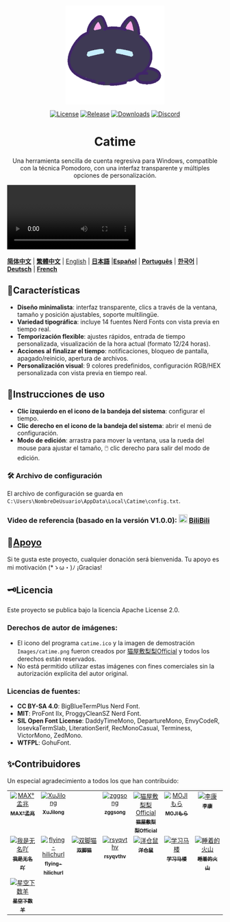 <p align="center">
<a href="https://github.com/vladelaina/Catime" target="_blank">
<img align="center" alt="catime" width="230" src="../Images/catime.png" />
</a>
</p>

</p>
<p align="center">
 <a href="https://github.com/vladelaina/Catime/blob/main/LICENSE.txt"><img alt="License" src="https://img.shields.io/github/license/vladelaina/Catime?label=License" /></a>
 <a href="https://github.com/vladelaina/Catime/releases/latest"><img alt="Release" src="https://img.shields.io/github/release/vladelaina/Catime.svg?label=Release" /></a>
 <a href="https://github.com/vladelaina/Catime/releases"><img alt="Downloads" src="https://img.shields.io/github/downloads/vladelaina/Catime/total?label=Downloads" /></a>
 <a href="https://discord.gg/W3tW2gtp6g"><img alt="Discord" src="https://img.shields.io/badge/Join-Catime-7289da?logo=discord&logoColor=white&color=7289da"/></a>
</p>

<h1 align="center">Catime</h1>

<p align="center">Una herramienta sencilla de cuenta regresiva para Windows, compatible con la técnica Pomodoro, con una interfaz transparente y múltiples opciones de personalización.</p>

<video src="https://github.com/user-attachments/assets/3bd56d5e-3c3f-4c06-a07b-b6cf72e7dcfb.mp4" autoplay loop></video>

  [**简体中文**](https://github.com/vladelaina/Catime) |  [**繁體中文**](README_zh-hant.md) | [English](README-en.md) | [**日本語**](README_ja.md) |[**Español**](README_es.md) | [**Português**](README_pt-br.md) | [**한국어**](README_ko-kr.md) | [**Deutsch**](README_de.md) | [**French**](README_fr.md)

## 🌟Características

- **Diseño minimalista**: interfaz transparente, clics a través de la ventana, tamaño y posición ajustables, soporte multilingüe.
- **Variedad tipográfica**: incluye 14 fuentes Nerd Fonts con vista previa en tiempo real.
- **Temporización flexible**: ajustes rápidos, entrada de tiempo personalizada, visualización de la hora actual (formato 12/24 horas).
- **Acciones al finalizar el tiempo**: notificaciones, bloqueo de pantalla, apagado/reinicio, apertura de archivos.
- **Personalización visual**: 9 colores predefinidos, configuración RGB/HEX personalizada con vista previa en tiempo real.

## 📑Instrucciones de uso

- **Clic izquierdo en el icono de la bandeja del sistema**: configurar el tiempo.
- **Clic derecho en el icono de la bandeja del sistema**: abrir el menú de configuración.
- **Modo de edición**: arrastra para mover la ventana, usa la rueda del mouse para ajustar el tamaño, 🖱️ clic derecho para salir del modo de edición.

### 🛠️ Archivo de configuración
El archivo de configuración se guarda en `C:\Users\NombreDeUsuario\AppData\Local\Catime\config.txt`.

### Video de referencia (basado en la versión V1.0.0): <img src="https://www.bilibili.com/favicon.ico" width="20" height="20"> [BiliBili](https://www.bilibili.com/video/BV1ztFeeQEYP)

## 💖[Apoyo](../support.md)

Si te gusta este proyecto, cualquier donación será bienvenida. Tu apoyo es mi motivación (*ゝω・)ﾉ ¡Gracias!

## 🗝️Licencia

Este proyecto se publica bajo la licencia Apache License 2.0.

### Derechos de autor de imágenes:
- El icono del programa `catime.ico` y la imagen de demostración `Images/catime.png` fueron creados por [猫屋敷梨梨Official](https://space.bilibili.com/26087398) y todos los derechos están reservados.
- No está permitido utilizar estas imágenes con fines comerciales sin la autorización explícita del autor original.

### Licencias de fuentes:
- **CC BY-SA 4.0**: BigBlueTermPlus Nerd Font.
- **MIT**: ProFont IIx, ProggyCleanSZ Nerd Font.
- **SIL Open Font License**: DaddyTimeMono, DepartureMono, EnvyCodeR, IosevkaTermSlab, LiterationSerif, RecMonoCasual, Terminess, VictorMono, ZedMono.
- **WTFPL**: GohuFont.

## ✨Contribuidores 

Un especial agradecimiento a todos los que han contribuido:
<table>
  <tbody>
    <tr>
      <td align="center" valign="top" width="14.28%"><a href="https://github.com/MadMaxChow"><img src="https://avatars.githubusercontent.com/u/13810505?v=4" width="100px;" alt="MAX°孟兆"/><br /><sub><b>MAX°孟兆</b></sub></a><br /></td>
      <td align="center" valign="top" width="14.28%"><a href="https://github.com/sumruler"><img src="https://avatars.githubusercontent.com/u/56953545?v=4" width="100px;" alt="XuJilong"/><br /><sub><b>XuJilong</b></sub></a><br /></td>
      <td width="14.28%"></td>
      <td align="center" valign="top" width="14.28%"><a href="https://github.com/ZGGSONG"><img src="https://avatars.githubusercontent.com/u/49741009?v=4" width="100px;" alt="zggsong"/><br /><sub><b>zggsong</b></sub></a><br /></td>
      <td align="center" valign="top" width="14.28%"><a href="https://space.bilibili.com/26087398"><img src="https://i1.hdslb.com/bfs/face/af55083fafbabb7815b09c32adca94139b3ab3f8.webp@240w_240h_1c_1s_!web-avatar-space-header.avif" width="100px;" alt="猫屋敷梨梨Official"/><br /><sub><b>猫屋敷梨梨Official</b></sub></a><br /></td>
      <td align="center" valign="top" width="14.28%"><a href="https://space.bilibili.com/6189012"><img src="https://i0.hdslb.com/bfs/face/e38f4197fddc38397732b61c3086cd6b280dd00e.jpg" width="100px;" alt="MOJIもら"/><br /><sub><b>MOJIもら</b></sub></a><br /></td>
      <td align="center" valign="top" width="14.28%"><a href="https://space.bilibili.com/475437261"><img src="https://i0.hdslb.com/bfs/face/a52c54f0098602b2934d828222aaf3895b06c9ec.jpg@240w_240h_1c_1s_!web-avatar-space-header.avif" width="100px;" alt="李康"/><br /><sub><b>李康</b></sub></a><br /></td>
    </tr>
    <tr>
      <td align="center" valign="top" width="14.28%"><a href="https://space.bilibili.com/1708573954"><img src="https://i1.hdslb.com/bfs/face/7fe7cfba25dd086f9b4dbb8433b5db237a5ff98b.jpg@240w_240h_1c_1s_!web-avatar-space-header.avif" width="100px;" alt="我是无名吖"/><br /><sub><b>我是无名吖</b></sub></a><br /></td>
      <td align="center" valign="top" width="14.28%"><a href="https://github.com/flying-hilichurl"><img src="https://avatars.githubusercontent.com/u/187168840?v=4" width="100px;" alt="flying-hilichurl"/><br /><sub><b>flying-hilichurl</b></sub></a><br /></td>
      <td align="center" valign="top" width="14.28%"><a href="https://space.bilibili.com/161061562"><img src="https://i1.hdslb.com/bfs/face/ffbffc12d4cb51d158210f26f45bb1b369eaf730.jpg@240w_240h_1c_1s_!web-avatar-space-header.avif" width="100px;" alt="双脚猫"/><br /><sub><b>双脚猫</b></sub></a><br />
</td>
      <td align="center" valign="top" width="14.28%"><a href="https://github.com/rsyqvthv"><img src="https://avatars.githubusercontent.com/u/2230369?v=4" width="100px;" alt="rsyqvthv"/><br /><sub><b>rsyqvthv</b></sub></a><br /></td>
      <td align="center" valign="top" width="14.28%"><a href="https://space.bilibili.com/297146893"><img src="https://i1.hdslb.com/bfs/face/60bd4649e39b9324998c0fede4dbc18a5baa7311.jpg@240w_240h_1c_1s_!web-avatar-space-header.avif" width="100px;" alt="洋仓鼠"/><br /><sub><b>洋仓鼠</b></sub></a><br /></td>
      <td align="center" valign="top" width="14.28%"><a href="https://space.bilibili.com/3546380188519387"><img src="https://i1.hdslb.com/bfs/face/a6396d677f543a173aa11f3d3cd2943a96121dda.jpg@240w_240h_1c_1s_!web-avatar-space-header.avif" width="100px;" alt="学习马楼"/><br /><sub><b>学习马楼</b></sub></a><br /></td>
      <td align="center" valign="top" width="14.28%"><a href="https://space.bilibili.com/8010065"><img src="https://i2.hdslb.com/bfs/face/118e5f530477e11326dbfb3692a0878fc92d303d.jpg@240w_240h_1c_1s_!web-avatar-space-header.avif" width="100px;" alt="睡着的火山"/><br /><sub><b>睡着的火山</b></sub></a><br /></td>
      <tr>
         <td align="center" valign="top" width="14.28%"><a href="https://space.bilibili.com/5549978"><img src="https://i2.hdslb.com/bfs/face/8da0d17a9d45bb66fb8758c4da378a145e1856ca.jpg@240w_240h_1c_1s_!web-avatar-space-header.avif" width="100px;" alt="星空下数羊"/><br /><sub><b>星空下数羊</b></sub></a><br /></td>
      </tr>
  </tbody>
</table>
